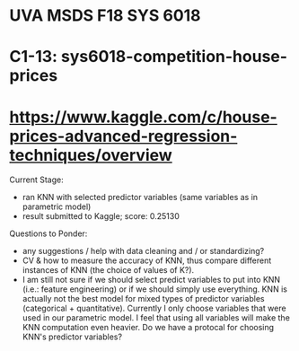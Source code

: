 # UVA MSDS F18 SYS 6018

# C1-13: sys6018-competition-house-prices

# https://www.kaggle.com/c/house-prices-advanced-regression-techniques/overview

Current Stage: 
- ran KNN with selected predictor variables (same variables as in parametric model)
- result submitted to Kaggle; score: 0.25130

Questions to Ponder: 
- any suggestions / help with data cleaning and / or standardizing? 
- CV & how to measure the accuracy of KNN, thus compare different instances of KNN (the choice of values of K?). 
- I am still not sure if we should select predict variables to put into KNN (i.e.: feature engineering) or if we should simply use everything. KNN is actually not the best model for mixed types of predictor variables (categorical + quantitative). Currently I only choose variables that were used in our parametric model. I feel that using all variables will make the KNN computation even heavier. Do we have a protocal for choosing KNN's predictor variables? 
